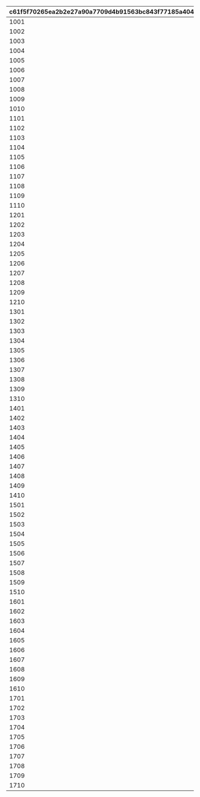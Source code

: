 |c61f5f70265ea2b2e27a90a7709d4b91563bc843f77185a404859bf70429dc85|88bf4b374622c1fdfe3af2c894200a3f3018db8baf37b6c2c4efaf585b5adca1|dc912fb7cec7569a270715c9e0484bb38a5e213cbd18950e5618b8375303cd65|3b342549de5bc756ccd7f45a43ab51454a0c4ec24baf03a2ae831bc3e21c1ebf|7973276966ebda1e39c62a3fae265d97843fce7576f75fbb1e5a5cb33e3951ca|e47e58025d90a0c7fd2ca99cf643a2f5e3dd6ab5203d9e462e0a4ac6cdbe2bfe|d17b15433769369e773d94a100a5ac9b37768ccb9011f463a6c536f9484c94da|b7ad08e4a8138d15a70c3608285d01fd9e0f4204e7f2b5f7b2b825a2f76b8faf|0966684b7794e311e453b2957475b517ba91f3367a6749eafee2205de7be04d2|3b19f7c11f5d0a80455d3e683bf591c603fa36d1126e17e98ae2bfe56465ed1b|04855c9264fa4f33a715d15e5b8d32ba1a187452a2a4d7223943c4a20a005881|0d6aedbb633a2a24d90dfbc9a9b9b708a680f1f17bff1ae1f3e7a36271b5a952|ee2730305823ed134076cf2821f1c3e28cbcac639b8ee5f3611031c4882e1511|ba3cc10e3d096caf8d5faea588f91f52c7fc754a439bed7883400eaed9fbdb69|
| --- | --- | --- | --- | --- | --- | --- | --- | --- | --- | --- | --- | --- | --- |
|1001|1|4|30|6|7|1|1|1|1|1|1|30|-1|
|1002|1|31|60|6|11|1|1|1|1|1|1|60|-1|
|1003|1|61|90|6|15|1|1|1|1|1|1|90|-1|
|1004|1|91|120|6|19|1|1|1|1|1|1|120|-1|
|1005|1|121|150|6|23|1|1|1|1|1|1|150|-1|
|1006|1|151|180|6|27|1|1|1|1|1|1|180|-1|
|1007|1|181|210|6|29|1|1|1|1|1|1|210|-1|
|1008|1|211|240|6|30|1|1|1|1|1|1|240|-1|
|1009|1|241|270|6|30|1|1|1|1|1|1|270|-1|
|1010|1|271|-1|6|30|1|1|1|1|1|1|290|-1|
|1101|2|4|30|5|7|1|1|1|1|1|1|30|-1|
|1102|2|31|60|5|11|1|1|1|1|1|1|60|-1|
|1103|2|61|90|5|15|1|1|1|1|1|1|90|-1|
|1104|2|91|120|5|19|1|1|1|1|1|1|120|-1|
|1105|2|121|150|5|23|1|1|1|1|1|1|150|-1|
|1106|2|151|180|5|27|1|1|1|1|1|1|180|-1|
|1107|2|181|210|5|29|1|1|1|1|1|1|210|-1|
|1108|2|211|240|5|30|1|1|1|1|1|1|240|-1|
|1109|2|241|270|5|30|1|1|1|1|1|1|270|-1|
|1110|2|271|-1|5|30|1|1|1|1|1|1|290|-1|
|1201|3|4|30|5|7|1|1|1|1|1|1|-1|-1|
|1202|3|31|60|5|11|1|1|1|1|1|1|-1|-1|
|1203|3|61|90|5|15|1|1|1|1|1|1|-1|-1|
|1204|3|91|120|5|19|1|1|1|1|1|1|-1|-1|
|1205|3|121|150|5|23|1|1|1|1|1|1|-1|-1|
|1206|3|151|180|5|27|1|1|1|1|1|1|-1|-1|
|1207|3|181|210|5|29|1|1|1|1|1|1|-1|-1|
|1208|3|211|240|5|30|1|1|1|1|1|1|-1|-1|
|1209|3|241|270|5|30|1|1|1|1|1|1|-1|-1|
|1210|3|271|-1|5|30|1|1|1|1|1|1|-1|-1|
|1301|4|4|30|5|7|1|1|1|1|1|1|30|-1|
|1302|4|31|60|5|10|1|1|1|1|1|1|60|-1|
|1303|4|61|90|5|13|1|1|1|1|1|1|90|-1|
|1304|4|91|120|5|16|1|1|1|1|1|1|120|-1|
|1305|4|121|150|5|19|1|1|1|1|1|1|150|-1|
|1306|4|151|180|5|22|1|1|1|1|1|1|180|-1|
|1307|4|181|210|5|25|1|1|1|1|1|1|210|-1|
|1308|4|211|240|5|28|1|1|1|1|1|1|240|-1|
|1309|4|241|270|5|28|1|1|1|1|1|1|270|-1|
|1310|4|271|-1|5|28|1|1|1|1|1|1|290|-1|
|1401|5|4|30|5|7|1|1|1|1|1|1|-1|-1|
|1402|5|31|60|5|10|1|1|1|1|1|1|-1|-1|
|1403|5|61|90|5|13|1|1|1|1|1|1|-1|-1|
|1404|5|91|120|5|16|1|1|1|1|1|1|-1|-1|
|1405|5|121|150|5|19|1|1|1|1|1|1|-1|-1|
|1406|5|151|180|5|22|1|1|1|1|1|1|-1|-1|
|1407|5|181|210|5|25|1|1|1|1|1|1|-1|-1|
|1408|5|211|240|5|28|1|1|1|1|1|1|-1|-1|
|1409|5|241|270|5|28|1|1|1|1|1|1|-1|-1|
|1410|5|271|-1|5|28|1|1|1|1|1|1|-1|-1|
|1501|6|4|30|3|7|1|1|1|1|1|1|-1|-1|
|1502|6|31|60|3|10|1|1|1|1|1|1|-1|-1|
|1503|6|61|90|3|13|1|1|1|1|1|1|-1|-1|
|1504|6|91|120|3|16|1|1|1|1|1|1|-1|-1|
|1505|6|121|150|3|19|1|1|1|1|1|1|-1|-1|
|1506|6|151|180|3|22|1|1|1|1|1|1|-1|-1|
|1507|6|181|210|3|22|1|1|1|1|1|1|-1|-1|
|1508|6|211|240|3|22|1|1|1|1|1|1|-1|-1|
|1509|6|241|270|3|22|1|1|1|1|1|1|-1|-1|
|1510|6|271|-1|3|22|1|1|1|1|1|1|-1|-1|
|1601|7|4|30|6|7|1|1|1|1|1|1|30|5|
|1602|7|31|60|6|11|1|1|1|1|1|1|60|5|
|1603|7|61|90|6|15|1|1|1|1|1|1|90|5|
|1604|7|91|120|6|19|1|1|1|1|1|1|120|5|
|1605|7|121|150|6|23|1|1|1|1|1|1|150|5|
|1606|7|151|180|6|27|1|1|1|1|1|1|180|5|
|1607|7|181|210|6|29|1|1|1|1|1|1|210|5|
|1608|7|211|240|6|30|1|1|1|1|1|1|240|5|
|1609|7|241|270|6|30|1|1|1|1|1|1|270|5|
|1610|7|271|-1|6|30|1|1|1|1|1|1|290|5|
|1701|8|4|30|5|7|1|1|1|1|1|1|30|5|
|1702|8|31|60|5|11|1|1|1|1|1|1|60|5|
|1703|8|61|90|5|15|1|1|1|1|1|1|90|5|
|1704|8|91|120|5|19|1|1|1|1|1|1|120|5|
|1705|8|121|150|5|23|1|1|1|1|1|1|150|5|
|1706|8|151|180|5|27|1|1|1|1|1|1|180|5|
|1707|8|181|210|5|29|1|1|1|1|1|1|210|5|
|1708|8|211|240|5|30|1|1|1|1|1|1|240|5|
|1709|8|241|270|5|30|1|1|1|1|1|1|270|5|
|1710|8|271|-1|5|30|1|1|1|1|1|1|290|5|